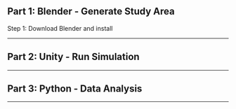 **Part 1: Blender - Generate Study Area**
---
Step 1: Download Blender and install 


---
**Part 2: Unity - Run Simulation**
---

---

**Part 3: Python - Data Analysis**
---


---
